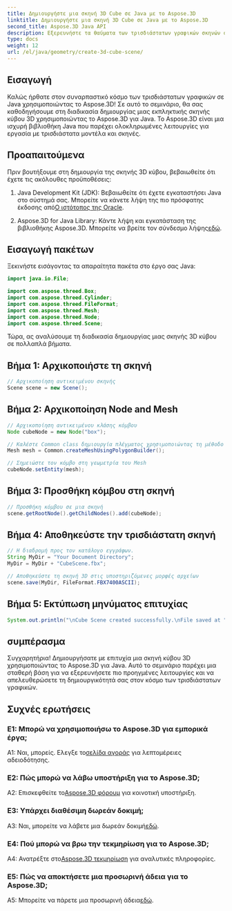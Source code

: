 ```yaml
---
title: Δημιουργήστε μια σκηνή 3D Cube σε Java με το Aspose.3D
linktitle: Δημιουργήστε μια σκηνή 3D Cube σε Java με το Aspose.3D
second_title: Aspose.3D Java API
description: Εξερευνήστε τα θαύματα των τρισδιάστατων γραφικών σκηνών σε κύβους με το Aspose.3D για Java. Δημιουργήστε εκπληκτικές σκηνές χωρίς κόπο.
type: docs
weight: 12
url: /el/java/geometry/create-3d-cube-scene/
---
```

## Εισαγωγή

Καλώς ήρθατε στον συναρπαστικό κόσμο των τρισδιάστατων γραφικών σε Java χρησιμοποιώντας το Aspose.3D! Σε αυτό το σεμινάριο, θα σας καθοδηγήσουμε στη διαδικασία δημιουργίας μιας εκπληκτικής σκηνής κύβου 3D χρησιμοποιώντας το Aspose.3D για Java. Το Aspose.3D είναι μια ισχυρή βιβλιοθήκη Java που παρέχει ολοκληρωμένες λειτουργίες για εργασία με τρισδιάστατα μοντέλα και σκηνές.

## Προαπαιτούμενα

Πριν βουτήξουμε στη δημιουργία της σκηνής 3D κύβου, βεβαιωθείτε ότι έχετε τις ακόλουθες προϋποθέσεις:

1.  Java Development Kit (JDK): Βεβαιωθείτε ότι έχετε εγκαταστήσει Java στο σύστημά σας. Μπορείτε να κάνετε λήψη της πιο πρόσφατης έκδοσης από[Ο ιστότοπος της Oracle](https://www.oracle.com/java/).

2.  Aspose.3D for Java Library: Κάντε λήψη και εγκατάσταση της βιβλιοθήκης Aspose.3D. Μπορείτε να βρείτε τον σύνδεσμο λήψης[εδώ](https://releases.aspose.com/3d/java/).

## Εισαγωγή πακέτων

Ξεκινήστε εισάγοντας τα απαραίτητα πακέτα στο έργο σας Java:

```java
import java.io.File;

import com.aspose.threed.Box;
import com.aspose.threed.Cylinder;
import com.aspose.threed.FileFormat;
import com.aspose.threed.Mesh;
import com.aspose.threed.Node;
import com.aspose.threed.Scene;
```

Τώρα, ας αναλύσουμε τη διαδικασία δημιουργίας μιας σκηνής 3D κύβου σε πολλαπλά βήματα.

## Βήμα 1: Αρχικοποιήστε τη σκηνή

```java
// Αρχικοποίηση αντικειμένου σκηνής
Scene scene = new Scene();
```

## Βήμα 2: Αρχικοποίηση Node and Mesh

```java
// Αρχικοποίηση αντικειμένου κλάσης κόμβου
Node cubeNode = new Node("box");

// Καλέστε Common class δημιουργία πλέγματος χρησιμοποιώντας τη μέθοδο δημιουργίας πολυγώνων για να ορίσετε την παρουσία πλέγματος
Mesh mesh = Common.createMeshUsingPolygonBuilder();

// Σημειώστε τον κόμβο στη γεωμετρία του Mesh
cubeNode.setEntity(mesh);
```

## Βήμα 3: Προσθήκη κόμβου στη σκηνή

```java
// Προσθήκη κόμβου σε μια σκηνή
scene.getRootNode().getChildNodes().add(cubeNode);
```

## Βήμα 4: Αποθηκεύστε την τρισδιάστατη σκηνή

```java
// Η διαδρομή προς τον κατάλογο εγγράφων.
String MyDir = "Your Document Directory";
MyDir = MyDir + "CubeScene.fbx";

// Αποθηκεύστε τη σκηνή 3D στις υποστηριζόμενες μορφές αρχείων
scene.save(MyDir, FileFormat.FBX7400ASCII);
```

## Βήμα 5: Εκτύπωση μηνύματος επιτυχίας

```java
System.out.println("\nCube Scene created successfully.\nFile saved at " + MyDir);
```

## συμπέρασμα

Συγχαρητήρια! Δημιουργήσατε με επιτυχία μια σκηνή κύβου 3D χρησιμοποιώντας το Aspose.3D για Java. Αυτό το σεμινάριο παρέχει μια σταθερή βάση για να εξερευνήσετε πιο προηγμένες λειτουργίες και να απελευθερώσετε τη δημιουργικότητά σας στον κόσμο των τρισδιάστατων γραφικών.

## Συχνές ερωτήσεις

### Ε1: Μπορώ να χρησιμοποιήσω το Aspose.3D για εμπορικά έργα;

 Α1: Ναι, μπορείς. Ελεγξε το[σελίδα αγοράς](https://purchase.aspose.com/buy) για λεπτομέρειες αδειοδότησης.

### Ε2: Πώς μπορώ να λάβω υποστήριξη για το Aspose.3D;

 A2: Επισκεφθείτε το[Aspose.3D φόρουμ](https://forum.aspose.com/c/3d/18) για κοινοτική υποστήριξη.

### Ε3: Υπάρχει διαθέσιμη δωρεάν δοκιμή;

 A3: Ναι, μπορείτε να λάβετε μια δωρεάν δοκιμή[εδώ](https://releases.aspose.com/).

### Ε4: Πού μπορώ να βρω την τεκμηρίωση για το Aspose.3D;

 A4: Ανατρέξτε στο[Aspose.3D τεκμηρίωση](https://reference.aspose.com/3d/java/) για αναλυτικές πληροφορίες.

### Ε5: Πώς να αποκτήσετε μια προσωρινή άδεια για το Aspose.3D;

 A5: Μπορείτε να πάρετε μια προσωρινή άδεια[εδώ](https://purchase.aspose.com/temporary-license/).